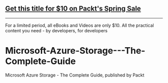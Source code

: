 ## [Get this title for $10 on Packt's Spring Sale](https://www.packt.com/V17886?utm_source=github&utm_medium=packt-github-repo&utm_campaign=spring_10_dollar_2022)
-----
For a limited period, all eBooks and Videos are only $10. All the practical content you need \- by developers, for developers

# Microsoft-Azure-Storage---The-Complete-Guide
Microsoft Azure Storage - The Complete Guide, published by Packt
